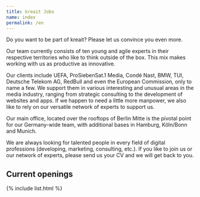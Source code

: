 ```yaml
---
title: kreait Jobs
name: index
permalink: /en
---
```


Do you want to be part of kreait? Please let us convince you even more.

Our team currently consists of ten young and agile experts in their respective territories who like to think outside of the box. This mix makes working with us as productive as innovative.

Our clients include UEFA, ProSiebenSat.1 Media, Condé Nast, BMW, TUI, Deutsche Telekom AG, RedBull and even the European Commission, only to name a few. We support them in various interesting and unusual areas in the media industry, ranging from strategic consulting to the development of websites and apps. If we happen to need a little more manpower, we also like to rely on our versatile network of experts to support us.

Our main office, located over the rooftops of Berlin Mitte is the pivotal point for our Germany-wide team, with additional bases in Hamburg, Köln/Bonn and Munich.

We are always looking for talented people in every field of digital professions (developing, marketing, consulting, etc.). If you like to join us or our network of experts, please send us your CV and we will get back to you.

## Current openings

{% include list.html %}
